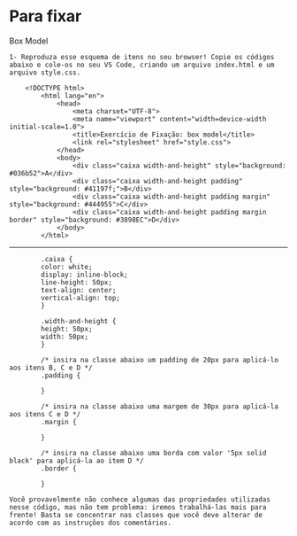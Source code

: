 # Para fixar

Box Model

    1- Reproduza esse esquema de itens no seu browser! Copie os códigos   abaixo e cole-os no seu VS Code, criando um arquivo index.html e um arquivo style.css.

        <!DOCTYPE html>
            <html lang="en">
                <head>
                    <meta charset="UTF-8">
                    <meta name="viewport" content="width=device-width initial-scale=1.0">
                    <title>Exercício de Fixação: box model</title>
                    <link rel="stylesheet" href="style.css">
                </head>
                <body>
                    <div class="caixa width-and-height" style="background: #036b52">A</div>
                    <div class="caixa width-and-height padding" style="background: #41197f;">B</div>
                    <div class="caixa width-and-height padding margin" style="background: #444955">C</div>
                    <div class="caixa width-and-height padding margin border" style="background: #3898EC">D</div>
                </body>
            </html>

--------------------------------------------------------------------------

            .caixa {
            color: white;
            display: inline-block;
            line-height: 50px;
            text-align: center;
            vertical-align: top;
            }

            .width-and-height {
            height: 50px;
            width: 50px;
            }

            /* insira na classe abaixo um padding de 20px para aplicá-lo aos itens B, C e D */
            .padding {

            }

            /* insira na classe abaixo uma margem de 30px para aplicá-la aos itens C e D */
            .margin {

            }

            /* insira na classe abaixo uma borda com valor '5px solid black' para aplicá-la ao item D */
            .border {

            }
    
    Você provavelmente não conhece algumas das propriedades utilizadas nesse código, mas não tem problema: iremos trabalhá-las mais para frente! Basta se concentrar nas classes que você deve alterar de acordo com as instruções dos comentários.